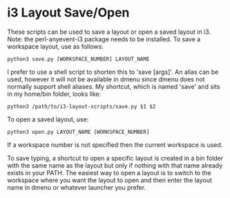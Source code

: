 # i3 Layout Save/Open

These scripts can be used to save a layout or open a saved layout in i3. Note: the perl-anyevent-i3 package needs to be installed. To save a workspace layout, use as follows:

    python3 save.py [WORKSPACE_NUMBER] LAYOUT_NAME

I prefer to use a shell script to shorten this to 'save [args]'. An alias can be used, however it will not be available in dmenu since dmenu does not normally support shell aliases. My shortcut, which is named 'save' and sits in my home/bin folder, looks like:

    python3 /path/to/i3-layout-scripts/save.py $1 $2

To open a saved layout, use:

    python3 open.py LAYOUT_NAME [WORKSPACE_NUMBER]

If a workspace number is not specified then the current workspace is used.

To save typing, a shortcut to open a specific layout is created in a bin folder with the same name as the layout but only if nothing with that name already exists in your PATH. The easiest way to open a layout is to switch to the workspace where you want the layout to open and then enter the layout name in dmenu or whatever launcher you prefer.
